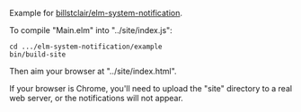 Example for [billstclair/elm-system-notification](http://package.elm-lang.org/packages/billstclair/elm-system-notification/latest).

To compile "Main.elm" into "../site/index.js":

    cd .../elm-system-notification/example
    bin/build-site
    
Then aim your browser at "../site/index.html".

If your browser is Chrome, you'll need to upload the "site" directory to a real web server, or the notifications will not appear.
